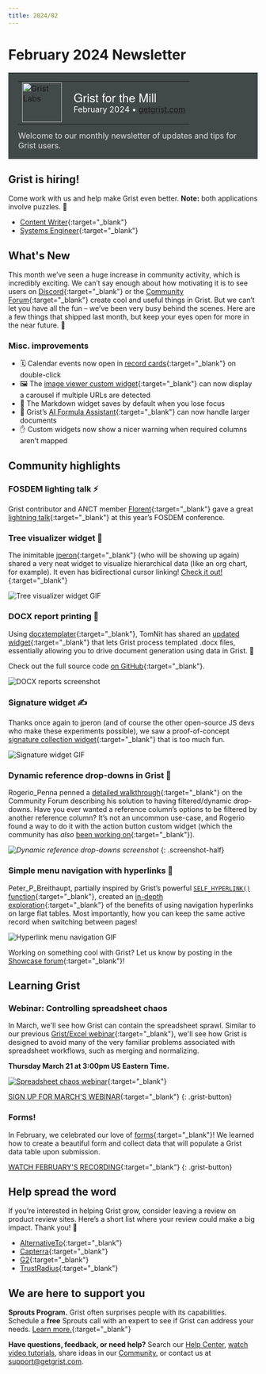 ```yaml
---
title: 2024/02
---
```


# February 2024 Newsletter

<style>
  /* restore some poorly overridden defaults */
  .newsletter-header .table {
    background-color: initial;
    border: initial;
  }
  .newsletter-header .table > tbody > tr > td {
    padding: initial;
    border: initial;
    vertical-align: initial;
  }
  .newsletter-header img.header-img {
    padding: initial;
    max-width: initial;
    display: initial;
    padding: initial;
    line-height: initial;
    background-color: initial;
    border: initial;
    border-radius: initial;
    margin: initial;
  }

  /* copy newsletter styles, with a prefix for sufficient specificity */
  .newsletter-header .header {
    border: none;
    padding: 0;
    margin: 0;
  }
  .newsletter-header table > tbody > tr > td.header-image {
    width: 80px;
    padding-right: 16px;
  }
  .newsletter-header table > tbody > tr > td.header-text {
    background-color: #42494B;
    padding: 16px 20px;
  }
  .newsletter-header table.header-top {
    border: none;
    padding: 0;
    margin: 0;
    width: 100%;
  }
  .header-title {
    font-family: Helvetica Neue, Helvetica, Arial, sans-serif;
    font-size: 24px;
    line-height: 28px;
    color: #FFFFFF;
  }
  .header-month {
    color: #FFFFFF;
  }
  .header-welcome {
    margin-top: 12px;
    color: #FFFFFF;
  }
  .newsletter-summary {
    background-color: #e3fff5;
    margin: 0;
    padding: 10px;
  }
  .newsletter-summary-header {
    text-align: center;
    padding-bottom: 10px;
    border-bottom: 1px solid lightgrey;
  }
  .newsletter-summary ul {
    padding-left: 20px;
  }
  .newsletter-summary li {
    margin-bottom: 10px;
  }
  .newsletter-summary li p {
    margin: 0px
  }
</style>
<div class="newsletter-header">
<table class="header" cellpadding="0" cellspacing="0" border="0"><tr>
  <td class="header-text">
    <table class="header-top"><tr>
      <td class="header-image">
        <a href="https://www.getgrist.com">
          <img class="header-img" src="/images/newsletters/grist-labs.png" width="80" height="80" alt="Grist Labs" border="0">
        </a>
      </td>
      <td class="header-top-text">
        <div class="header-title">Grist for the Mill</div>
        <div class="header-month">February 2024
          &#8226; <a href="https://www.getgrist.com/">getgrist.com</a></div>
      </td>
    </tr></table>
    <div class="header-welcome" style="color: #e0e0e0;">
      Welcome to our monthly newsletter of updates and tips for Grist users.
    </div>
  </td>
</tr></table>
</div>

## Grist is hiring!
Come work with us and help make Grist even better. **Note:** both applications involve puzzles. 🫡

* [Content Writer](https://www.getgrist.com/job-content-writer/){:target="\_blank"}
* [Systems Engineer](https://www.getgrist.com/job-systems-engineer/){:target="\_blank"}

## What's New

This month we’ve seen a huge increase in community activity, which is incredibly exciting. We can’t say enough about how motivating it is to see users on [Discord](https://discord.gg/MYKpYQ3fbP){:target="\_blank"} or the [Community Forum](https://community.getgrist.com/){:target="\_blank"} create cool and useful things in Grist. But we can’t let you have all the fun – we’ve been very busy behind the scenes. Here are a few things that shipped last month, but keep your eyes open for more in the near future. 👀

### Misc. improvements

* 🗓️ Calendar events now open in [record cards](https://support.getgrist.com/record-cards/){:target="\_blank"} on double-click
* 🖼️ The [image viewer custom widget](https://support.getgrist.com/widget-custom/#image-viewer){:target="\_blank"} can now display a carousel if multiple URLs are detected
* 🫨 The Markdown widget saves by default when you lose focus
* 🤖 Grist’s [AI Formula Assistant](https://www.getgrist.com/ai-formula-assistant/){:target="\_blank"} can now handle larger documents
* ✋ Custom widgets now show a nicer warning when required columns aren’t mapped

## Community highlights

### FOSDEM lighting talk ⚡️

Grist contributor and ANCT member [Florent](https://github.com/fflorent){:target="\_blank"} gave a great [lightning talk](https://fosdem.org/2024/schedule/event/fosdem-2024-3286-from-excel-to-grist-the-example-of-a-massive-transition-towards-open-source-software-and-contribution-by-a-french-government-agency/){:target="\_blank"} at this year’s FOSDEM conference.

### Tree visualizer widget 🌲

The inimitable [jperon](https://github.com/jperon){:target="\_blank"} (who will be showing up again) shared a very neat widget to visualize hierarchical data (like an org chart, for example). It even has bidirectional cursor linking! [Check it out!](https://community.getgrist.com/t/tree-widget-for-a-self-referencing-table/4174){:target="\_blank"}

![Tree visualizer widget GIF](../images/newsletters/2024-02/tree-widget-sm.gif)

### DOCX report printing 📄

Using [docxtemplater](https://docxtemplater.com/){:target="\_blank"}, TomNit has shared an [updated widget](https://community.getgrist.com/t/report-printing-using-docx-template-custom-widget-new-version/4346){:target="\_blank"} that lets Grist process templated .docx files, essentially allowing you to drive document generation using data in Grist. 🤯 

Check out the full source code [on GitHub](https://github.com/tomnitschke/gristwidgets/tree/main/docxtemplater){:target="\_blank"}. 

![DOCX reports screenshot](../images/newsletters/2024-02/docx-reports.png)

### Signature widget ✍️

Thanks once again to jperon (and of course the other open-source JS devs who make these experiments possible), we saw a proof-of-concept [signature collection widget](https://community.getgrist.com/t/drawing-signature-widget-for-use-with-tablets-or-phones/4131/10){:target="\_blank"} that is too much fun.

![Signature widget GIF](../images/newsletters/2024-02/signature-widget.gif)

### Dynamic reference drop-downs in Grist 🔎

Rogerio_Penna penned a [detailed walkthrough](https://community.getgrist.com/t/creating-dynamic-reference-drop-downs-in-grist/4350){:target="\_blank"} on the Community Forum describing his solution to having filtered/dynamic drop-downs. Have you ever wanted a reference column’s options to be filtered by another reference column? It’s not an uncommon use-case, and Rogerio found a way to do it with the action button custom widget (which the community has *also* [been working on](https://community.getgrist.com/t/improving-the-actionbutton/4274){:target="\_blank"}).

<span class="screenshot-large">*![Dynamic reference drop-downs screenshot](../images/newsletters/2024-02/dynamic-dropdowns.png)*</span>
{: .screenshot-half}

### Simple menu navigation with hyperlinks 🚀

Peter_P_Breithaupt, partially inspired by Grist’s powerful [`SELF_HYPERLINK()` function](https://community.getgrist.com/t/is-it-possible-to-select-a-record-in-one-page-and-affect-what-is-shown-in-other-page-or-open-another-page-based-on-what-you-selected/1690/2){:target="\_blank"}, created an [in-depth exploration](https://community.getgrist.com/t/menu-for-editing-the-same-record-in-multiple-pages/4338){:target="\_blank"} of the benefits of using navigation hyperlinks on large flat tables. Most importantly, how you can keep the same active record when switching between pages!

![Hyperlink menu navigation GIF](../images/newsletters/2024-02/menu-navigation.gif)

Working on something cool with Grist? Let us know by posting in the [Showcase forum](https://community.getgrist.com/c/showcase/8){:target="\_blank"}!

## Learning Grist

### Webinar: Controlling spreadsheet chaos

In March, we'll see how Grist can contain the spreadsheet sprawl. Similar to our previous [Grist/Excel webinar](https://www.getgrist.com/webinars/grist-webinar-expense-tracking/){:target="\_blank"}, we'll see how Grist is designed to avoid many of the very familiar problems associated with spreadsheet workflows, such as merging and normalizing.

**Thursday March 21 at 3:00pm US Eastern Time.**

[![Spreadsheet chaos webinar](../images/newsletters/2024-02/spreadsheet-chaos-webinar.png)](https://www.getgrist.com/webinars/controlling-spreadsheet-chaos-grist-v-excel/?utm_source=support-newsletter&utm_medium=internal&utm_campaign=build-webinar&utm_term=march-2024){:target="\_blank"}

[SIGN UP FOR MARCH'S WEBINAR](https://www.getgrist.com/webinars/controlling-spreadsheet-chaos-grist-v-excel/?utm_source=support-newsletter&utm_medium=internal&utm_campaign=build-webinar&utm_term=march-2024){:target="\_blank"}
{: .grist-button}

### Forms!

In February, we celebrated our love of [forms](https://www.getgrist.com/forms/){:target="\_blank"}! We learned how to create a beautiful form and collect data that will populate a Grist data table upon submission.

[WATCH FEBRUARY'S RECORDING](https://www.getgrist.com/webinars/form-widget/){:target="\_blank"}
{: .grist-button}

## Help spread the word
If you’re interested in helping Grist grow, consider leaving a review on product review sites. Here’s a short list where your review could make a big impact. Thank you! 🙏

* [AlternativeTo](https://alternativeto.net/software/grist/about/){:target="\_blank"}
* [Capterra](https://www.capterra.com/p/232821/Grist/){:target="\_blank"}
* [G2](https://www.g2.com/products/grist){:target="\_blank"}
* [TrustRadius](https://www.trustradius.com/products/grist/){:target="\_blank"}

## We are here to support you

**Sprouts Program.** Grist often surprises people with its capabilities. Schedule a **free** Sprouts call with an expert to see if Grist can address your needs. [Learn more.](https://www.getgrist.com/sprouts-program/){:target="\_blank"}

**Have questions, feedback, or need help?** Search our [Help Center](../index.md), [watch video
tutorials](https://www.youtube.com/channel/UCx0ioQrrC-bIrkmZ7ZULr0g/playlists), share ideas in our
[Community](https://community.getgrist.com), or contact us at <support@getgrist.com>.
